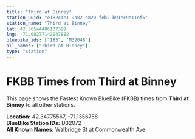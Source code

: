 ```yaml
---
title: "Third at Binney"
station_uuid: "e182c4e1-9a82-e820-feb2-b91ec9a11ef5"
station_name: "Third at Binney"
lat: 42.36544486137399
lng: -71.08277142047882
bluebike_ids: ["185", "M32048"]
all_names: ["Third at Binney"]
type: "station"
---
```


# FKBB Times from Third at Binney

This page shows the Fastest Known BlueBike (FKBB) times from **Third at Binney** to all other stations.

**Location:** 42.34775567, -71.1356758  
**BlueBike Station IDs:** D32072  
**All Known Names:** Walbridge St at Commonwealth Ave

